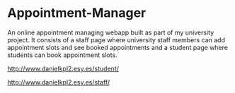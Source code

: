 # Appointment-Manager
An online appointment managing webapp built as part of my university project. It consists of a staff page where university staff members can add appointment slots and see booked appointments and a student page where students can book appointment slots.

http://www.danielkpl2.esy.es/student/

http://www.danielkpl2.esy.es/staff/
